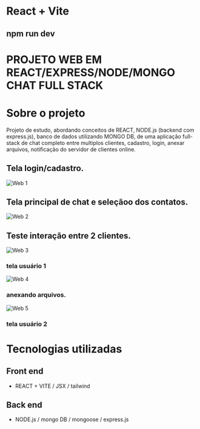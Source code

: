 # React + Vite
## npm run dev

# PROJETO WEB EM REACT/EXPRESS/NODE/MONGO CHAT FULL STACK

# Sobre o projeto

Projeto de estudo, abordando conceitos de REACT, NODE.js (backend com express.js), banco de dados utilizando MONGO DB, de uma aplicação full-stack de chat completo entre multiplos clientes, cadastro, login,
anexar arquivos, notificação do servidor de clientes online.

## Tela login/cadastro.
![Web 1](https://github.com/icaro9293/Wallfind-REACT/blob/main/screenshots/ss1.jpeg)

## Tela principal de chat e seleçãoo dos contatos.
![Web 2](https://github.com/icaro9293/Wallfind-REACT/blob/main/screenshots/ss2.jpeg)

## Teste interação  entre 2 clientes.
![Web 3](https://github.com/icaro9293/Wallfind-REACT/blob/main/screenshots/ss3.jpeg)
### tela usuário 1

![Web 4](https://github.com/icaro9293/Wallfind-REACT/blob/main/screenshots/ss4.jpeg)
### anexando arquivos.

![Web 5](https://github.com/icaro9293/Wallfind-REACT/blob/main/screenshots/ss5.jpeg)
### tela usuário 2

# Tecnologias utilizadas
## Front end
- REACT + VITE / JSX / tailwind
## Back end
- NODE.js / mongo DB / mongoose / express.js
